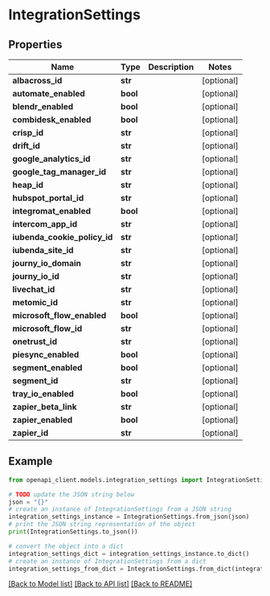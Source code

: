 # IntegrationSettings


## Properties

Name | Type | Description | Notes
------------ | ------------- | ------------- | -------------
**albacross_id** | **str** |  | [optional] 
**automate_enabled** | **bool** |  | [optional] 
**blendr_enabled** | **bool** |  | [optional] 
**combidesk_enabled** | **bool** |  | [optional] 
**crisp_id** | **str** |  | [optional] 
**drift_id** | **str** |  | [optional] 
**google_analytics_id** | **str** |  | [optional] 
**google_tag_manager_id** | **str** |  | [optional] 
**heap_id** | **str** |  | [optional] 
**hubspot_portal_id** | **str** |  | [optional] 
**integromat_enabled** | **bool** |  | [optional] 
**intercom_app_id** | **str** |  | [optional] 
**iubenda_cookie_policy_id** | **str** |  | [optional] 
**iubenda_site_id** | **str** |  | [optional] 
**journy_io_domain** | **str** |  | [optional] 
**journy_io_id** | **str** |  | [optional] 
**livechat_id** | **str** |  | [optional] 
**metomic_id** | **str** |  | [optional] 
**microsoft_flow_enabled** | **bool** |  | [optional] 
**microsoft_flow_id** | **str** |  | [optional] 
**onetrust_id** | **str** |  | [optional] 
**piesync_enabled** | **bool** |  | [optional] 
**segment_enabled** | **bool** |  | [optional] 
**segment_id** | **str** |  | [optional] 
**tray_io_enabled** | **bool** |  | [optional] 
**zapier_beta_link** | **str** |  | [optional] 
**zapier_enabled** | **bool** |  | [optional] 
**zapier_id** | **str** |  | [optional] 

## Example

```python
from openapi_client.models.integration_settings import IntegrationSettings

# TODO update the JSON string below
json = "{}"
# create an instance of IntegrationSettings from a JSON string
integration_settings_instance = IntegrationSettings.from_json(json)
# print the JSON string representation of the object
print(IntegrationSettings.to_json())

# convert the object into a dict
integration_settings_dict = integration_settings_instance.to_dict()
# create an instance of IntegrationSettings from a dict
integration_settings_from_dict = IntegrationSettings.from_dict(integration_settings_dict)
```
[[Back to Model list]](../README.md#documentation-for-models) [[Back to API list]](../README.md#documentation-for-api-endpoints) [[Back to README]](../README.md)


